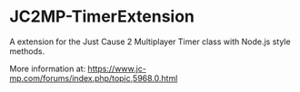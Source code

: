 # JC2MP-TimerExtension
A extension for the Just Cause 2 Multiplayer Timer class with Node.js style methods.

More information at: https://www.jc-mp.com/forums/index.php/topic,5968.0.html
